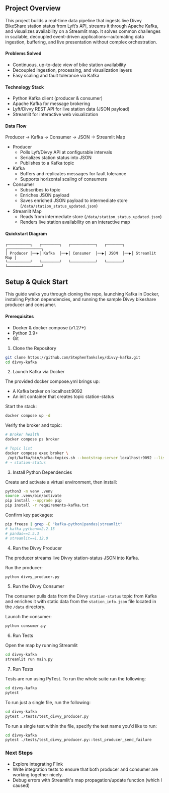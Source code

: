 ## Project Overview

This project builds a real-time data pipeline that ingests live Divvy BikeShare station status from Lyft’s API, streams it through Apache Kafka, and visualizes availability on a Streamlit map. It solves common challenges in scalable, decoupled event-driven applications—automating data ingestion, buffering, and live presentation without complex orchestration.

#### Problems Solved

- Continuous, up-to-date view of bike station availability
- Decoupled ingestion, processing, and visualization layers
- Easy scaling and fault tolerance via Kafka

#### Technology Stack

- Python Kafka client (producer & consumer)
- Apache Kafka for message brokering
- Lyft/Divvy REST API for live station data (JSON payload)
- Streamlit for interactive web visualization

#### Data Flow

Producer → Kafka → Consumer → JSON → Streamlit Map

- Producer
  - Polls Lyft/Divvy API at configurable intervals
  - Serializes station status into JSON
  - Publishes to a Kafka topic
- Kafka 
  - Buffers and replicates messages for fault tolerance
  - Supports horizontal scaling of consumers
- Consumer
  - Subscribes to topic
  - Enriches JSON payload
  - Saves enriched JSON payload to intermediate store (`/data/station_status_updated.json`)
- Streamlit Map
  - Reads from intermediate store (`/data/station_status_updated.json`)
  - Renders live station availability on an interactive map

#### Quickstart Diagram

```text
┌──────────┐   ┌────────┐   ┌───────────┐   ┌───────┐   ┌───────────────┐
│ Producer │──▶│ Kafka  │──▶│ Consumer  │──▶│ JSON  │──▶│ Streamlit Map │
└──────────┘   └────────┘   └───────────┘   └───────┘   └───────────────┘

```

## Setup & Quick Start

This guide walks you through cloning the repo, launching Kafka in Docker, installing Python dependencies, and running the sample Divvy bikeshare producer and consumer.

#### Prerequisites

- Docker & docker compose (v1.27+)
- Python 3.9+
- Git

1. Clone the Repository

```bash
git clone https://github.com/StephenTanksley/divvy-kafka.git
cd divvy-kafka
```

2. Launch Kafka via Docker

The provided docker compose.yml brings up:

- A Kafka broker on localhost:9092
- An init container that creates topic station-status

Start the stack:

```bash
docker compose up -d
```

Verify the broker and topic:

```bash
# Broker health
docker compose ps broker

# Topic list
docker compose exec broker \
 /opt/kafka/bin/kafka-topics.sh --bootstrap-server localhost:9092 --list
# → station-status
```

3. Install Python Dependencies

Create and activate a virtual environment, then install:

```bash
python3 -m venv .venv
source .venv/bin/activate
pip install --upgrade pip
pip install -r requirements-kafka.txt
```

Confirm key packages:

```bash
pip freeze | grep -E "kafka-python|pandas|streamlit"
# kafka-python==2.2.15
# pandas==1.5.3
# streamlit==1.12.0
```

4. Run the Divvy Producer

The producer streams live Divvy station-status JSON into Kafka.

Run the producer:

```bash
python divvy_producer.py
```

5. Run the Divvy Consumer

The consumer pulls data from the Divvy `station-status` topic from Kafka and enriches it with static data from the `station_info.json` file located in the `/data` directory.

Launch the consumer:

```bash
python consumer.py
```


6. Run Tests

Open the map by running Streamlit
```bash
cd divvy-kafka
streamlit run main.py
```

7. Run Tests

Tests are run using PyTest. To run the whole suite run the following:

```bash
cd divvy-kafka
pytest
```

To run just a single file, run the following:
```bash
cd divvy-kafka
pytest ./tests/test_divvy_producer.py
```

To run a single test within the file, specify the test name you'd like to run:

```bash
cd divvy-kafka
pytest ./tests/test_divvy_producer.py::test_producer_send_failure
```

### Next Steps

- Explore integrating Flink 
- Write integration tests to ensure that both producer and consumer are working together nicely.
- Debug errors with Streamlit's map propagation/update function (which I caused)